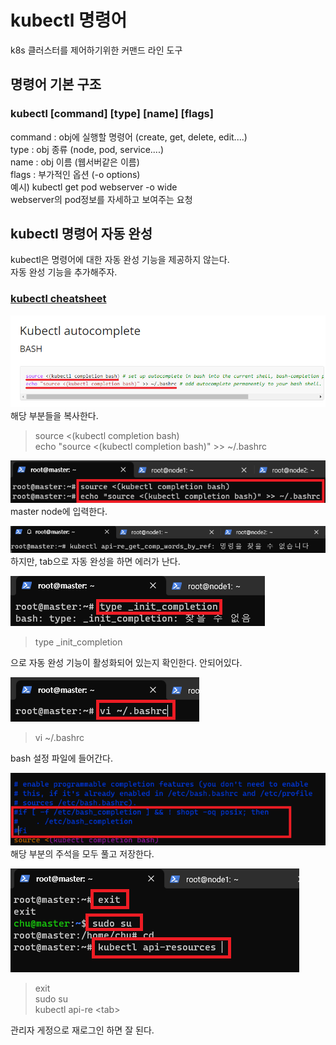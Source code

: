 # kubectl 명령어

k8s 클러스터를 제어하기위한 커맨드 라인 도구

## 명령어 기본 구조

### kubectl [command] [type] [name] [flags]

command : obj에 실행할 명령어 (create, get, delete, edit....)<br>
type : obj 종류 (node, pod, service....)<br>
name : obj 이름 (웹서버같은 이름)<br>
flags : 부가적인 옵션 (-o options)<br>
예시) kubectl get pod webserver -o wide<br>
webserver의 pod정보를 자세하고 보여주는 요청<br>

## kubectl 명령어 자동 완성

kubectl은 명령어에 대한 자동 완성 기능을 제공하지 않는다.<br>
자동 완성 기능을 추가해주자.<br>

### [kubectl cheatsheet](https://kubernetes.io/docs/reference/kubectl/cheatsheet/)

![img](../Img/k8s_47.png)<br>
해당 부분들을 복사한다.<br>

> source <(kubectl completion bash)<br>
> echo "source <(kubectl completion bash)" >> ~/.bashrc<br>

![img](../Img/k8s_48.png)<br>
master node에 입력한다.<br>

![img](../Img/k8s_49.png)<br>
하지만, tab으로 자동 완성을 하면 에러가 난다.<br>

![img](../Img/k8s_50.png)<br>

> type \_init_completion

으로 자동 완성 기능이 활성화되어 있는지 확인한다.
안되어있다.

![img](../Img/k8s_51.png)<br>

> vi ~/.bashrc

bash 설정 파일에 들어간다.

![img](../Img/k8s_52.png)<br>
해당 부분의 주석을 모두 풀고 저장한다.<br>

![img](../Img/k8s_53.png)<br>

> exit<br>
> sudo su<br>
> kubectl api-re \<tab\><br>

관리자 게정으로 재로그인 하면 잘 된다.<br>
